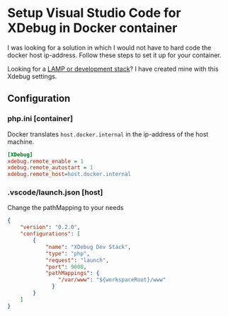 # Setup Visual Studio Code for XDebug in Docker container

I was looking for a solution in which I would not have to hard code the docker host ip-address. Follow these steps to set it up for your container.

Looking for a [LAMP or development stack](https://github.com/RobinWijnant/docker-compose-dev-stack)? I have created mine with this Xdebug settings.

## Configuration

### php.ini [container]

Docker translates `host.docker.internal` in the ip-address of the host machine.

```ini
[XDebug]
xdebug.remote_enable = 1
xdebug.remote_autostart = 1
xdebug.remote_host=host.docker.internal
```

### .vscode/launch.json [host]

Change the pathMapping to your needs

```Json
{
    "version": "0.2.0",
    "configurations": [
        {
            "name": "XDebug Dev Stack",
            "type": "php",
            "request": "launch",
            "port": 9000,
            "pathMappings": {
                "/var/www": "${workspaceRoot}/www"
              }
        }
    ]
}
```
